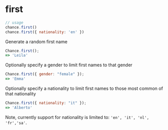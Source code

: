 # first

```js
// usage
chance.first()
chance.first({ nationality: 'en' })
```

Generate a random first name

```js
Chance.first();
=> 'Leila'
```

Optionally specify a gender to limit first names to that gender

```js
Chance.first({ gender: "female" });
=> 'Emma'
```

Optionally specify a nationality to limit first names to those most common of that nationality

```js
Chance.first({ nationality: "it" });
=> 'Alberto'
```

Note, currently support for nationality is limited to: `'en', 'it', 'nl', 'fr','sa'`.

